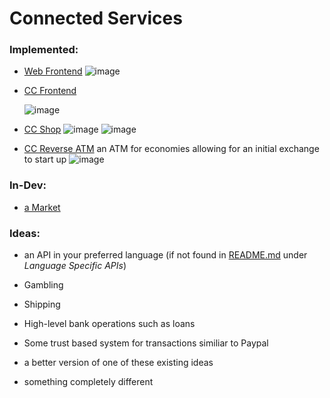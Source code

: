 # Connected Services

### Implemented:

- [Web Frontend](https://github.com/Expand-sys/ccashfrontend)
  ![image](https://user-images.githubusercontent.com/31377881/121337724-afe9fe80-c8d1-11eb-8851-23ec5e74cd26.png)
- [CC Frontend](https://github.com/Reactified/rpm/blob/main/packages/ccash-wallet)
  
  ![image](https://user-images.githubusercontent.com/31377881/121338034-fb041180-c8d1-11eb-8640-b18c141eb980.png)
- [CC Shop](https://github.com/Reactified/rpm/tree/main/packages/ccash-shop)
  ![image](https://user-images.githubusercontent.com/31377881/120050327-de163700-bfd1-11eb-9d5a-f75c003e867c.png)
  ![image](https://user-images.githubusercontent.com/31377881/120050367-09992180-bfd2-11eb-9a22-449d73c196cf.png)
- [CC Reverse ATM](https://github.com/Reactified/misc/tree/main/lua/ccash-bank) an ATM for economies allowing for an initial exchange to start up
  ![image](https://user-images.githubusercontent.com/31377881/121277361-4d6b1100-c885-11eb-87c8-cfebcf58da4f.png)

### In-Dev:

- [a Market](https://github.com/STBoyden/market-api-2.0)

### Ideas:

- an API in your preferred language (if not found in [README.md](README.md) under *Language Specific APIs*)
- Gambling
- Shipping
- High-level bank operations such as loans
- Some trust based system for transactions similiar to Paypal

- a better version of one of these existing ideas
- something completely different
